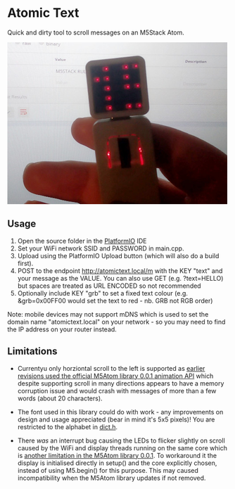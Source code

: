 # Atomic Text
Quick and dirty tool to scroll messages on an M5Stack Atom.

![](atomictext.jpg)

## Usage
1) Open the source folder in the [PlatformIO](https://platformio.org/) IDE
1) Set your WiFi network SSID and PASSWORD in main.cpp.
1) Upload using the PlatformIO Upload button (which will also do a build first).
1) POST to the endpoint http://atomictext.local/m with the KEY "text" and your message as the VALUE. You can also use GET (e.g. ?text=HELLO) but spaces are treated as URL ENCODED so not recommended
1) Optionally include KEY "grb" to set a fixed text colour (e.g. &grb=0x00FF00 would set the text to red - nb. GRB not RGB order)

Note: mobile devices may not support mDNS which is used to set the domain name "atomictext.local" on your network - so you may need to find the IP address on your router instead.

## Limitations
* Currentyu only horziontal scroll to the left is supported as [earlier revisions used the
official M5Atom library 0.0.1 animation API](https://github.com/KodeMunkie/atomictext/commit/275d73a406d903be5e75ddd3d664547467dab560#diff-25a6634263c1b1f6fc4697a04e2b9904ea4b042a89af59dc93ec1f5d44848a26) which despite supporting scroll in many 
directions appears to have a memory corruption issue and would crash with messages of more than
a few words (about 20 characters).

* The font used in this library could do with work - any improvements on design and usage 
appreciated (bear in mind it's 5x5 pixels)! You are restricted to the alphabet in [dict.h](https://github.com/KodeMunkie/atomictext/blob/main/src/dict.h).

* There _was_ an interrupt bug causing the LEDs to flicker slightly on scroll caused by the WiFi and display threads running on the same core which is [another 
limitation in the M5Atom library 0.0.1](https://github.com/m5stack/M5Atom/issues/15). To workaround it the display is initialised directly in setup() and the
core explicitly chosen, instead of using M5.begin() for this purpose. This may caused incompatibility when the M5Atom library updates if not removed.
